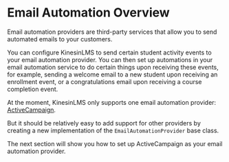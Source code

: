# Email Automation Overview

Email automation providers are third-party services that allow you to send automated emails to your customers.

You can configure KinesinLMS to send certain student activity events to your email automation provider. You can then
set up automations in your email automation service to do certain things upon receiving these events, for example,
sending a welcome email to a new student upon receiving an enrollment event, or a congratulations email upon
receiving a course completion event.

At the moment, KinesinLMS only supports one email automation
provider: [ActiveCampaign](https://www.activecampaign.com/).

But it should be relatively easy to add support for other providers by creating a new implementation of the
`EmailAutomationProvider` base class.

The next section will show you how to set up ActiveCampaign as your email automation provider.



